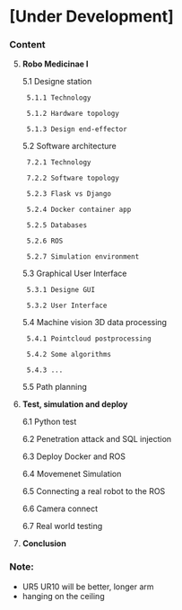 # [Under Development]
### Content

5) **Robo Medicinae I** 
    
    5.1 Designe station
    
        5.1.1 Technology

        5.1.2 Hardware topology

        5.1.3 Design end-effector
    
    5.2 Software architecture
        
        7.2.1 Technology
        
        7.2.2 Software topology
        
        5.2.3 Flask vs Django
        
        5.2.4 Docker container app
        
        5.2.5 Databases
   
        5.2.6 ROS
    
        5.2.7 Simulation environment
    
    5.3 Graphical User Interface
        
        5.3.1 Designe GUI
        
        5.3.2 User Interface
        
    5.4 Machine vision 3D data processing
    
        5.4.1 Pointcloud postprocessing
        
        5.4.2 Some algorithms 
        
        5.4.3 ...
    
    5.5 Path planning

6) **Test, simulation and deploy**
    
    6.1 Python test
    
    6.2 Penetration attack and SQL injection
    
    6.3 Deploy Docker and ROS
    
    6.4 Movemenet Simulation
    
    6.5 Connecting a real robot to the ROS
    
    6.6 Camera connect
    
    6.7 Real world testing

7) **Conclusion**

### Note:
* UR5 UR10 will be better, longer arm
* hanging on the ceiling
